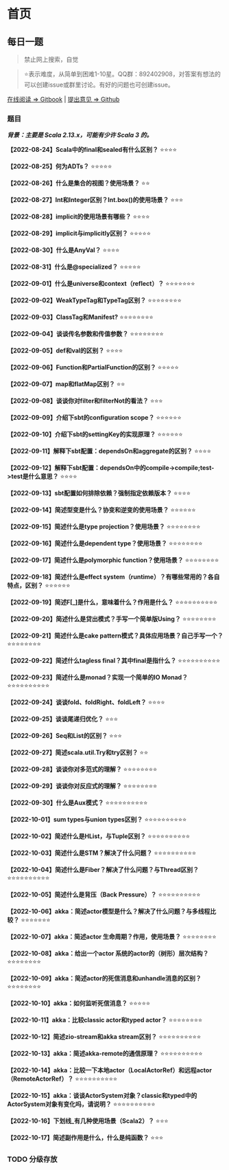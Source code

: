 # 首页

## 每日一题

> 禁止网上搜索，自觉

> ⭐️表示难度，从简单到困难1-10星。QQ群：892402908，对答案有想法的可以创建issue或群里讨论。有好的问题也可创建issue。

[在线阅读 => Gitbook](https://dreamylost.gitbook.io/question4scala/) | [提出意见 => Github](https://github.com/jxnu-liguobin/question4scala)

### 题目

_**背景：主要是 Scala 2.13.x，可能有少许 Scala 3 的。**_

**【2022-08-24】Scala中的final和sealed有什么区别？** ⭐️⭐️⭐️⭐️&#x20;

**【2022-08-25】何为ADTs？** ⭐️⭐️⭐️⭐️⭐️&#x20;

**【2022-08-26】什么是集合的视图？使用场景？** ⭐️⭐️&#x20;

**【2022-08-27】Int和Integer区别？Int.box()的使用场景？** ⭐️⭐️⭐️&#x20;

**【2022-08-28】implicit的使用场景有哪些？** ⭐️⭐️⭐️⭐&#x20;

**【2022-08-29】implicit与implicitly区别？** ⭐️⭐️⭐️⭐️⭐️&#x20;

**【2022-08-30】什么是AnyVal？** ⭐️⭐️⭐️⭐️

**【2022-08-31】什么是@specialized？** ⭐️⭐️⭐️⭐️⭐️

**【2022-09-01】什么是universe和context（reflect）？** ⭐️⭐️⭐️⭐️⭐️⭐️⭐️

**【2022-09-02】WeakTypeTag和TypeTag区别？** ⭐️⭐️⭐️⭐️⭐️⭐️⭐️⭐️

**【2022-09-03】ClassTag和Manifest?** ⭐️⭐️⭐️⭐️⭐️⭐️⭐️⭐️

**【2022-09-04】谈谈传名参数和传值参数？** ⭐️⭐️⭐️⭐️⭐️⭐️⭐️⭐️

**【2022-09-05】def和val的区别？** ⭐️⭐️⭐️⭐️

**【2022-09-06】Function和PartialFunction的区别？** ⭐️⭐️⭐️⭐️⭐️

**【2022-09-07】map和flatMap区别？** ⭐️⭐️

**【2022-09-08】谈谈你对filter和filterNot的看法？** ⭐️⭐️⭐️

**【2022-09-09】介绍下sbt的configuration scope？** ⭐️⭐️⭐️⭐️⭐️⭐️

**【2022-09-10】介绍下sbt的settingKey的实现原理？** ⭐️⭐️⭐️⭐️⭐️⭐️

**【2022-09-11】解释下sbt配置：dependsOn和aggregate的区别？** ⭐️⭐️⭐️⭐️

**【2022-09-12】解释下sbt配置：dependsOn中的compile->compile;test->test是什么意思？** ⭐️⭐️⭐️⭐️

**【2022-09-13】sbt配置如何排除依赖？强制指定依赖版本？** ⭐️⭐️⭐️⭐️

**【2022-09-14】简述型变是什么？协变和逆变的使用场景？** ⭐⭐️⭐️⭐️⭐️⭐

**【2022-09-15】简述什么是type projection？使用场景？** ⭐⭐️⭐️⭐️⭐️⭐️⭐️⭐️

**【2022-09-16】简述什么是dependent type？使用场景？** ⭐⭐️⭐️⭐️⭐️⭐️⭐️⭐️

**【2022-09-17】简述什么是polymorphic function？使用场景？** ⭐⭐️⭐️⭐️⭐️⭐️⭐️⭐️

**【2022-09-18】简述什么是effect system（runtime）？有哪些常用的？各自特点，区别？** ⭐⭐️⭐⭐️⭐️⭐️

**【2022-09-19】简述F\[\_]是什么，意味着什么？作用是什么？** ⭐⭐️⭐️⭐️⭐️⭐️⭐️⭐️⭐️⭐️

**【2022-09-20】简述什么是贷出模式？手写一个简单版Using？** ⭐⭐️⭐️⭐️⭐️⭐️⭐️⭐️

**【2022-09-21】简述什么是cake pattern模式？具体应用场景？自己手写一个？** ⭐⭐️⭐️⭐️⭐️⭐️⭐️⭐️

**【2022-09-22】简述什么tagless final？其中final是指什么？** ⭐⭐️⭐️⭐️⭐️⭐️⭐️⭐️⭐️⭐️

**【2022-09-23】简述什么是monad？实现一个简单的IO Monad？** ⭐⭐️⭐️⭐️⭐️⭐️⭐️⭐️⭐️⭐️

**【2022-09-24】谈谈fold、foldRight、foldLeft？** ⭐⭐️⭐️⭐️

**【2022-09-25】谈谈尾递归优化？** ⭐⭐️⭐️

**【2022-09-26】Seq和List的区别？** ⭐⭐️⭐️

**【2022-09-27】简述scala.util.Try和try区别？** ⭐⭐️

**【2022-09-28】谈谈你对多范式的理解？** ⭐⭐️⭐️⭐️⭐️⭐️⭐️⭐️

**【2022-09-29】谈谈你对反应式的理解？** ⭐⭐️⭐️⭐️⭐️⭐️⭐️⭐️

**【2022-09-30】什么是Aux模式？** ⭐⭐️⭐️⭐️⭐️⭐️⭐️⭐️⭐️⭐️

**【2022-10-01】sum types与union types区别？** ⭐⭐️⭐️⭐️⭐️⭐️⭐️⭐️⭐️⭐️

**【2022-10-02】简述什么是HList，与Tuple区别？** ⭐⭐️⭐️⭐️⭐️⭐️⭐️⭐️⭐️⭐️

**【2022-10-03】简述什么是STM？解决了什么问题？** ⭐⭐️⭐️⭐️⭐️⭐️⭐️⭐️⭐️⭐️

**【2022-10-04】简述什么是Fiber？解决了什么问题？与Thread区别？** ⭐⭐️⭐️⭐️⭐️⭐️⭐️⭐️⭐️⭐️

**【2022-10-05】简述什么是背压（Back Pressure）？** ⭐⭐️⭐️⭐️⭐️⭐️⭐️⭐️⭐️⭐️

**【2022-10-06】akka：简述actor模型是什么？解决了什么问题？与多线程比较？** ⭐⭐️⭐️⭐️⭐️⭐️⭐️

**【2022-10-07】akka：简述actor 生命周期？作用，使用场景？** ⭐⭐️⭐️⭐️⭐️⭐️⭐️⭐️

**【2022-10-08】akka：给出一个actor 系统的actor的（树形）层次结构？** ⭐⭐️⭐️⭐️⭐️⭐️⭐️⭐️

**【2022-10-09】akka：简述actor的死信消息和unhandle消息的区别？** ⭐⭐️⭐️⭐️⭐️⭐️⭐️⭐️

**【2022-10-10】akka：如何监听死信消息？** ⭐⭐️⭐️⭐️⭐️

**【2022-10-11】akka：比较classic actor和typed actor？** ⭐⭐️⭐️⭐️⭐️⭐️⭐️⭐️

**【2022-10-12】简述zio-stream和akka stream区别？** ⭐⭐️⭐️⭐️⭐️⭐️⭐️⭐️⭐️⭐️

**【2022-10-13】akka：简述akka-remote的通信原理？** ⭐⭐️⭐️⭐️⭐️⭐️⭐️⭐️⭐️⭐️

**【2022-10-14】akka：比较一下本地actor（LocalActorRef）和远程actor（RemoteActorRef）？** ⭐⭐️⭐️⭐️⭐️⭐️⭐️⭐️⭐️⭐️

**【2022-10-15】akka：谈谈ActorSystem对象？classic和typed中的ActorSystem对象有变化吗，请说明？** ⭐⭐️⭐️⭐️⭐️⭐️⭐️⭐️⭐️⭐️

**【2022-10-16】下划线\_有几种使用场景（Scala2）？** ⭐⭐️⭐️

**【2022-10-17】简述副作用是什么，什么是纯函数？** ⭐⭐️⭐️

### TODO 分级存放
